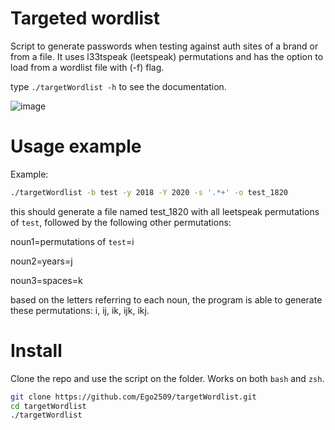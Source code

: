 # Targeted wordlist

Script to generate passwords when testing against auth sites of a brand or from a file. It uses l33tspeak (leetspeak) permutations and has the option to load from a wordlist file with (-f) flag.

type ` ./targetWordlist -h ` to see the documentation.

![image](https://github.com/Ego2509/targetWordlist/assets/29050030/6ce8f781-6312-4f71-be17-846a339d5823)


# Usage example

Example:

```zsh
./targetWordlist -b test -y 2018 -Y 2020 -s '.*+' -o test_1820
```
this should generate a file named test_1820 with all leetspeak permutations of `test`, followed by the following other permutations:

noun1=permutations of `test`=i

noun2=years=j

noun3=spaces=k

based on the letters referring to each noun, the program is able to generate these permutations: i, ij, ik, ijk, ikj.

# Install

Clone the repo and use the script on the folder. Works on both `bash` and `zsh`.

```zsh
git clone https://github.com/Ego2509/targetWordlist.git
cd targetWordlist
./targetWordlist
```
